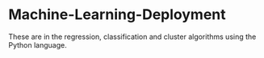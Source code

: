 # Machine-Learning-Deployment
 These are in the regression, classification and cluster algorithms using the Python language.
